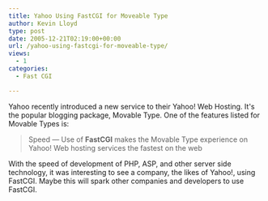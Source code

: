 ```yaml
---
title: Yahoo Using FastCGI for Moveable Type
author: Kevin Lloyd
type: post
date: 2005-12-21T02:19:00+00:00
url: /yahoo-using-fastcgi-for-moveable-type/
views:
  - 1
categories:
  - Fast CGI

---
```

Yahoo recently introduced a new service to their Yahoo! Web Hosting. It's the popular blogging package, Movable Type. One of the features listed for Movable Types is:

> Speed &#8212; Use of **FastCGI** makes the Movable Type experience on Yahoo! Web hosting services the fastest on the web

With the speed of development of PHP, ASP, and other server side technology, it was interesting to see a company, the likes of Yahoo!, using FastCGI. Maybe this will spark other companies and developers to use FastCGI.